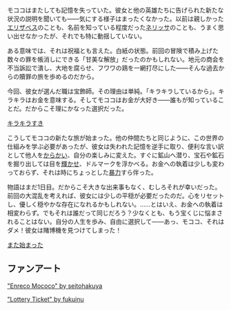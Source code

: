 <!-- title: モココ・アビスガード -->
<!-- status: 生存 -->

モココはまたしても記憶を失っていた。彼女と他の英雄たちに告げられた新たな状況の説明を聞いても——気にする様子はまったくなかった。以前は親しかった[エリザベス](https://www.youtube.com/watch?v=Fv6DAiZLbUk&t=823s)のことも、名前を知っている程度だった[ネリッサ](https://www.youtube.com/live/Fv6DAiZLbUk?si=KUz2qVX6vM0F-4ff&t=2737)のことも、うまく思い出せなかったが、それでも特に動揺していない。

ある意味では、それは祝福とも言えた。白紙の状態。前回の冒険で積み上げた数々の罪を帳消しにできる「甘美な解放」だったのかもしれない。地元の商会を不当訴訟で潰し、大地を腐らせ、フワワの鶏を一網打尽にした——そんな過去からの贖罪の旅を歩めるのだから。

今回、彼女が選んだ職は宝飾師。その理由は単純。「キラキラしているから」。キラキラはお金を意味する。そしてモココはお金が大好き——誰もが知っていることだ。だからこそ理にかなった選択だった。

[キラキラすき](#embed:https://www.youtube.com/live/Fv6DAiZLbUk?si=_C3pZF1YEMxXEZ0S&t=1825)

こうしてモココの新たな旅が始まった。他の仲間たちと同じように、この世界の仕組みを学ぶ必要があったが、彼女は失われた記憶を逆手に取り、便利な言い訳として他人を[からかい](https://www.youtube.com/watch?v=Fv6DAiZLbUk&t=3798s)、自分の楽しみに変えた。すぐに鉱山へ潜り、宝石や鉱石を掘り出しては目を[輝かせ](https://www.youtube.com/live/Fv6DAiZLbUk?si=rNUGrnLRv6cy2cIy&t=4350)、ドルマークを浮かべる。お金への執着は少しも変わっておらず、それは時にちょっとした[暴力](https://www.youtube.com/live/Fv6DAiZLbUk?si=X8jas4hawvrGxh2Y&t=6315)すら伴った。

物語はまだ1日目。だからこそ大きな出来事もなく、むしろそれが幸いだった。前回の大混乱を考えれば、彼女には少しの平穏が必要だったのだ。心をリセットし、優しく穏やかな存在になれるかもしれない。……とはいえ、お金への執着は相変わらず。でもそれは誰だって同じだろう？少なくとも、もう宝くじに悩まされることはない。自分の人生を歩み、自由に選択して——あっ、モココ、それはダメ！彼女は賭博機を見つけてしまった！

[また始まった](#embed:https://www.youtube.com/live/Fv6DAiZLbUk?si=xxcTjEyCBICYhYy1&t=9886)

## ファンアート

["Enreco Mococo" by seitohakuya](https://x.com/seitohakuya/status/1902530835552649547)

["Lottery Ticket" by fukuinu](https://x.com/fukuinu_daddy/status/1917907936216601005)

